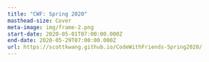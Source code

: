 ```yaml
---
title: "CWF: Spring 2020"
masthead-size: Cover
meta-image: img/frame-2.png
start-date: 2020-05-01T07:00:00.000Z
end-date: 2020-05-29T07:00:00.000Z
url: https://scottkwang.github.io/CodeWithFriends-Spring2020/
---
```

